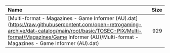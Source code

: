 |Name|Size|
|:---|---:|
|[Multi-format - Magazines - Game Informer (AU).dat](https://raw.githubusercontent.com/open-retrogaming-archive/dat-catalog/main/root/basic/TOSEC-PIX/Multi-format/Magazines/Game Informer (AU)/Multi-format - Magazines - Game Informer (AU).dat)|929|
